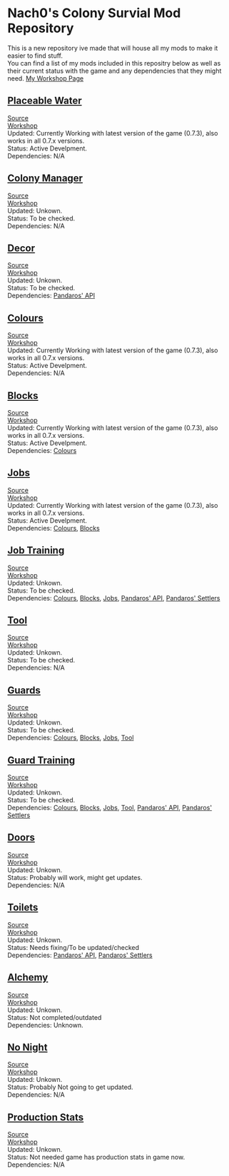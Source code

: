 # Nach0's Colony Survial Mod Repository
This is a new repository ive made that will house all my mods to make it easier to find stuff.  
You can find a list of my mods included in this repositry below as well as their current status with the game and any dependencies that they might need.
[My Workshop Page](https://steamcommunity.com/id/NACH0CHEE5E/myworkshopfiles/?appid=366090)

## [Placeable Water](https://github.com/NACH0CHEE5E/CS-Mods/blob/master/PlaceableWater/ReadMe.md)
[Source](https://github.com/NACH0CHEE5E/CS-Mods/tree/master/PlaceableWater)  
[Workshop](https://steamcommunity.com/sharedfiles/filedetails/?id=2056403349)  
Updated: Currently Working with latest version of the game (0.7.3), also works in all 0.7.x versions.  
Status: Active Develpment.  
Dependencies: N/A  

## [Colony Manager](https://github.com/NACH0CHEE5E/CS-Mods/blob/master/ColonyManager/ReadMe.md)
[Source](https://github.com/NACH0CHEE5E/CS-Mods/tree/master/ColonyManager)  
[Workshop](https://steamcommunity.com/sharedfiles/filedetails/?id=2056399773)  
Updated: Unkown.  
Status: To be checked.  
Dependencies: N/A  

## [Decor](https://github.com/NACH0CHEE5E/CS-Mods/blob/master/Decor/ReadMe.md)
[Source](https://github.com/NACH0CHEE5E/CS-Mods/tree/master/Decor)  
[Workshop](https://steamcommunity.com/sharedfiles/filedetails/?id=1930301170)  
Updated: Unkown.  
Status: To be checked.  
Dependencies: [Pandaros' API](https://github.com/JBurlison/Pandaros.API)  

## [Colours](https://github.com/NACH0CHEE5E/CS-Mods/blob/master/Colours/ReadMe.md)
[Source](https://github.com/NACH0CHEE5E/CS-Mods/tree/master/Colours)  
[Workshop](https://steamcommunity.com/sharedfiles/filedetails/?id=1930305965)  
Updated: Currently Working with latest version of the game (0.7.3), also works in all 0.7.x versions.  
Status: Active Develpment.  
Dependencies: N/A  

## [Blocks](https://github.com/NACH0CHEE5E/CS-Mods/blob/master/Blocks/ReadMe.md)
[Source](https://github.com/NACH0CHEE5E/CS-Mods/tree/master/Blocks)  
[Workshop](https://steamcommunity.com/sharedfiles/filedetails/?id=2056396874)  
Updated: Currently Working with latest version of the game (0.7.3), also works in all 0.7.x versions.  
Status: Active Develpment.  
Dependencies: [Colours](https://github.com/NACH0CHEE5E/CS-Mods/tree/master/Colours)

## [Jobs](https://github.com/NACH0CHEE5E/CS-Mods/blob/master/Jobs/ReadMe.md)
[Source](https://github.com/NACH0CHEE5E/CS-Mods/tree/master/Jobs)  
[Workshop](https://steamcommunity.com/sharedfiles/filedetails/?id=2056408583)  
Updated: Currently Working with latest version of the game (0.7.3), also works in all 0.7.x versions.  
Status: Active Develpment.  
Dependencies: [Colours](https://github.com/NACH0CHEE5E/CS-Mods/tree/master/Colours), [Blocks](https://github.com/NACH0CHEE5E/CS-Mods/tree/master/Blocks)  

## [Job Training](https://github.com/NACH0CHEE5E/CS-Mods/blob/master/JobTraining/ReadMe.md)
[Source](https://github.com/NACH0CHEE5E/CS-Mods/tree/master/JobTraining)  
[Workshop](https://steamcommunity.com/sharedfiles/filedetails/?id=2056416008)  
Updated: Unkown.  
Status: To be checked.  
Dependencies: [Colours](https://github.com/NACH0CHEE5E/CS-Mods/tree/master/Colours), [Blocks](https://github.com/NACH0CHEE5E/CS-Mods/tree/master/Blocks), [Jobs](https://github.com/NACH0CHEE5E/CS-Mods/blob/master/Jobs), [Pandaros' API](https://github.com/JBurlison/Pandaros.API), [Pandaros' Settlers](https://github.com/JBurlison/Pandaros.Settlers)

## [Tool](https://github.com/NACH0CHEE5E/CS-Mods/blob/master/Tool/ReadMe.md)
[Source](https://github.com/NACH0CHEE5E/CS-Mods/tree/master/Tool)  
[Workshop](https://steamcommunity.com/sharedfiles/filedetails/?id=2056422447)  
Updated: Unkown.  
Status: To be checked.  
Dependencies: N/A  

## [Guards](https://github.com/NACH0CHEE5E/CS-Mods/blob/master/Guards/ReadMe.md)
[Source](https://github.com/NACH0CHEE5E/CS-Mods/tree/master/Guards)  
[Workshop](https://steamcommunity.com/sharedfiles/filedetails/?id=2056425435)  
Updated: Unkown.  
Status: To be checked.  
Dependencies: [Colours](https://github.com/NACH0CHEE5E/CS-Mods/tree/master/Colours), [Blocks](https://github.com/NACH0CHEE5E/CS-Mods/tree/master/Blocks), [Jobs](https://github.com/NACH0CHEE5E/CS-Mods/blob/master/Jobs), [Tool](https://github.com/NACH0CHEE5E/CS-Mods/blob/master/Tool)

## [Guard Training](https://github.com/NACH0CHEE5E/CS-Mods/blob/master/GuardTraining/ReadMe.md)
[Source](https://github.com/NACH0CHEE5E/CS-Mods/tree/master/GuardTraining)  
[Workshop](https://steamcommunity.com/sharedfiles/filedetails/?id=2056427452)  
Updated: Unkown.  
Status: To be checked.  
Dependencies: [Colours](https://github.com/NACH0CHEE5E/CS-Mods/tree/master/Colours), [Blocks](https://github.com/NACH0CHEE5E/CS-Mods/tree/master/Blocks), [Jobs](https://github.com/NACH0CHEE5E/CS-Mods/blob/master/Jobs), [Tool](https://github.com/NACH0CHEE5E/CS-Mods/blob/master/Tool), [Pandaros' API](https://github.com/JBurlison/Pandaros.API), [Pandaros' Settlers](https://github.com/JBurlison/Pandaros.Settlers)  

## [Doors](https://github.com/NACH0CHEE5E/CS-Mods/blob/master/Doors/ReadMe.md)
[Source](https://github.com/NACH0CHEE5E/CS-Mods/tree/master/Doors)  
[Workshop](https://steamcommunity.com/sharedfiles/filedetails/?id=2056420692)  
Updated: Unkown.  
Status: Probably will work, might get updates.  
Dependencies: N/A  

## [Toilets](https://github.com/NACH0CHEE5E/CS-Mods/blob/master/Toilets/ReadMe.md)
[Source](https://github.com/NACH0CHEE5E/CS-Mods/tree/master/Toilets)  
[Workshop](https://steamcommunity.com/sharedfiles/filedetails/?id=2056430381)  
Updated: Unkown.  
Status: Needs fixing/To be updated/checked  
Dependencies: [Pandaros' API](https://github.com/JBurlison/Pandaros.API), [Pandaros' Settlers](https://github.com/JBurlison/Pandaros.Settlers)  

## [Alchemy](https://github.com/NACH0CHEE5E/CS-Mods/blob/master/Alchemy/ReadMe.md)
[Source](https://github.com/NACH0CHEE5E/CS-Mods/tree/master/Alchemy)  
[Workshop](https://steamcommunity.com/sharedfiles/filedetails/?id=2056429199)  
Updated: Unkown.  
Status: Not completed/outdated  
Dependencies: Unknown.  

## [No Night](https://github.com/NACH0CHEE5E/CS-Mods/blob/master/NoNight/ReadMe.md)
[Source](https://github.com/NACH0CHEE5E/CS-Mods/tree/master/NoNight)  
[Workshop](https://steamcommunity.com/sharedfiles/filedetails/?id=2056431300)  
Updated: Unkown.  
Status: Probably Not going to get updated.  
Dependencies: N/A  

## [Production Stats](https://github.com/NACH0CHEE5E/CS-Mods/blob/master/ProductionStats/ReadMe.md)
[Source](https://github.com/NACH0CHEE5E/CS-Mods/tree/master/ProductionStats)  
[Workshop](https://steamcommunity.com/sharedfiles/filedetails/?id=1930304311)  
Updated: Unkown.  
Status: Not needed game has production stats in game now.  
Dependencies: N/A  

